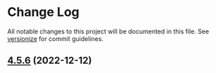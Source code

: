 # Change Log

All notable changes to this project will be documented in this file. See [versionize](https://github.com/versionize/versionize) for commit guidelines.

<a name="4.5.6"></a>
## [4.5.6](https://www.github.com/PMihMAN/TestAutoVersioning/releases/tag/v4.5.6) (2022-12-12)

